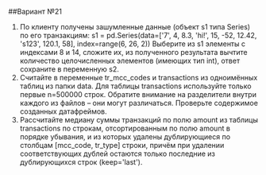 ##Вариант №21
1. По клиенту получены зашумленные данные (объект s1 типа Series) по его транзакциям:
s1 = pd.Series(data=['7', 4, 8.3, 'hi!', 15, -52, 12.42, 's123', 120.1, 58], index=range(6, 26, 2))
Выберите из s1 элементы с индексами 8 и 14, сложите их, из полученного результата
вычтите количество целочисленных элементов (имеющих тип int), ответ сохраните в
переменную s2.
2. Считайте в переменные tr_mcc_codes и transactions из одноимённых таблиц из папки data.
Для таблицы transactions используйте только первые n=500000 строк. Обратите внимание
на разделители внутри каждого из файлов – они могут различаться. Проверьте
содержимое созданных датафреймов.
3. Рассчитайте медиану суммы транзакций по полю amount из таблицы transactions по
строкам, отсортированным по полю amount в порядке убывания, и из которых удалены
дублирующиеся по столбцам [mcc_code, tr_type] строки, причём при удалении
соответствующих дублей остаются только последние из дублирующихся строк
(keep='last').
